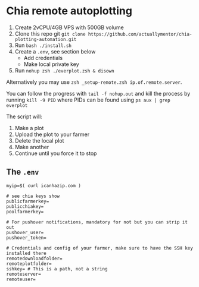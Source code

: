 # Chia remote autoplotting

1. Create 2vCPU/4GB VPS with 500GB volume
1. Clone this repo git `git clone https://github.com/actuallymentor/chia-plotting-automation.git`
1. Run `bash ./install.sh`
1. Create a `.env`, see section below
    - Add credentials
    - Make local private key
1. Run `nohup zsh ./everplot.zsh & disown`

Alternatively you may use `zsh _setup-remote.zsh ip.of.remote.server`.

You can follow the progress with `tail -f nohup.out` and kill the process by running `kill -9 PID` where PIDs can be found using `ps aux | grep everplot`

The script will:

1. Make a plot
2. Upload the plot to your farmer
3. Delete the local plot
4. Make another
5. Continue until you force it to stop

## The `.env`

```shell
myip=$( curl icanhazip.com )

# see chia keys show
publicfarmerkey= 
publicchiakey=
poolfarmerkey=

# For pushover notifications, mandatory for not but you can strip it out
pushover_user=
pushover_token=

# Credentials and config of your farmer, make sure to have the SSH key installed there
remotedownloadfolder=
remoteplotfolder=
sshkey= # This is a path, not a string
remoteserver=
remoteuser=

```